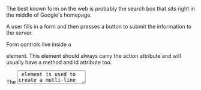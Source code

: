 
The best known form on the web is probably the search box that sits right in the middle of
Google's homepage.


A user fills in a form and then presses a button to submit the information to the server.


Form controls live inside a <form> element. This element should always carry the action
attribute and will usually have a method and id attribute too.



The <textarea> element is used to create a mutli-line text input.

A drop down list box (also known as a select box) allows users to select one option from a
drop down list.

The submit button is used to send a form to the server.

If you want to use an image for the submit button, you can give the type attribute a value of
image. The src, width, height,



The list-style-type property allows you to control the shape or style of a bullet point (also
known as a marker).


there is a property that acts as a shorthand for list styles. It is called list-style,
and it allows you to express the markers' style, image and position properties in any order.

Labels for form elements are often different lengths, which means that the form controls will
not appear in a straight line.

Each row of the form has a title telling users what they need to enter.


**js**

The • on () method has two optional properties that let you:
Filter the initial jQuery selection to respond to a subset of the elements;
Pass extra information into the event handler using object literal notation.

EVENTS FIRE OR ARE RAISED:
When an event has occurred, it is often described as having fired or been raised. In the diagram on the right, if the user is tapping on a link, a click event would fire in the browser.


EVENTS TRIGGER SCRIPTS:
Events are said to t rigger a function or script. When the click event fires on the element in this diagram, it could trigger a script that enlarges the selected item.


When the user interacts with the HTML on a web page, there are three steps involved in getting it to trigger some JavaScript code.



Event listeners are a more recent approach to handling events. They can deal with more than one function at a time but they are not supported in older browsers.

When an event occurs, the event object tells you information about the event, and the
element it happened upon.


Creating event listeners for a lot of elements can slow down a page, but event flow allow you to listen for an event on a parent element.


The keyboard events are fired when a user interacts with the keyboard (they fire on any kind of device with a keyboard).













